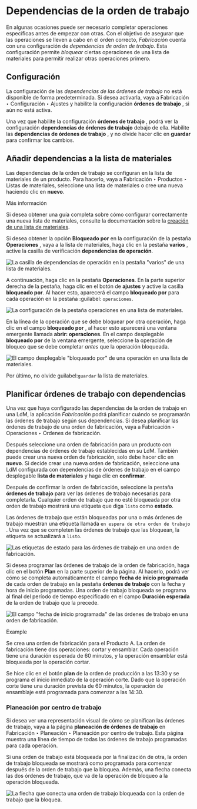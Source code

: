 # Dependencias de la orden de trabajo

En algunas ocasiones puede ser necesario completar operaciones específicas
antes de empezar con otras. Con el objetivo de asegurar que las operaciones se
lleven a cabo en el orden correcto, _Fabricación_ cuenta con una configuración
de _dependencias de orden de trabajo_. Esta configuración permite _bloquear_
ciertas operaciones de una lista de materiales para permitir realizar otras
operaciones primero.

## Configuración

La configuración de las _dependencias de las órdenes de trabajo_ no está
disponible de forma predeterminada. Si desea activarla, vaya a Fabricación ‣
Configuración ‣ Ajustes y habilite la configuración **órdenes de trabajo** ,
si aún no está activa.

Una vez que habilite la configuración **órdenes de trabajo** , podrá ver la
configuración **dependencias de órdenes de trabajo** debajo de ella. Habilite
las **dependencias de órdenes de trabajo** , y no olvide hacer clic en
**guardar** para confirmar los cambios.

## Añadir dependencias a la lista de materiales

Las dependencias de la orden de trabajo se configuran en la lista de
materiales de un producto. Para hacerlo, vaya a Fabricación ‣ Productos ‣
Listas de materiales, seleccione una lista de materiales o cree una nueva
haciendo clic en **nuevo**.

<div class="admonition-learn-more alert">
<p class="alert-title">
Más información</p><p>Si desea obtener una guía completa sobre cómo configurar correctamente una nueva lista de materiales, consulte la documentación sobre la <a href="bill_configuration#manufacturing-management-bill-configuration"><span class="std std-ref">creación de una lista de materiales</span></a>.</p>
</div>

Si desea obtener la opción **Bloqueado por** en la configuración de la pestaña
**Operaciones** , vaya a la lista de materiales, haga clic en la pestaña
**varios** , active la casilla de verificación **dependencias de operación**.

![La casilla de dependencias de operación en la pestaña "varios" de una lista
de materiales.](../../../../_images/operation-dependencies.png)

A continuación, haga clic en la pestaña **Operaciones**. En la parte superior
derecha de la pestaña, haga clic en el botón de **ajustes** y active la
casilla **bloqueado por**. Al hacer esto, aparecerá el campo **bloqueado por**
para cada operación en la pestaña :guilabel: `operaciones`.

![La configuración de la pestaña operaciones en una lista de
materiales.](../../../../_images/operations-settings.png)

En la línea de la operación que se debe bloquear por otra operación, haga clic
en el campo **bloqueado por** , al hacer esto aparecerá una ventana emergente
llamada **abrir: operaciones**. En el campo desplegable **bloqueado por** de
la ventana emergente, seleccione la operación de bloqueo que se debe completar
_antes_ que la operación bloqueada.

![El campo desplegable "bloqueado por" de una operación en una lista de
materiales.](../../../../_images/blocked-by.png)

Por último, no olvide guilabel:`guardar` la lista de materiales.

## Planificar órdenes de trabajo con dependencias

Una vez que haya configurado las dependencias de la orden de trabajo en una
LdM, la aplicación _Fabricación_ podrá planificar cuándo se programarán las
órdenes de trabajo según sus dependencias. Si desea planificar las órdenes de
trabajo de una orden de fabricación, vaya a Fabricación ‣ Operaciones ‣
Órdenes de fabricación.

Después seleccione una orden de fabricación para un producto con dependencias
de órdenes de trabajo establecidas en su LdM. También puede crear una nueva
orden de fabricación, solo debe hacer clic en **nuevo**. Si decide crear una
nueva orden de fabricación, seleccione una LdM configurada con dependencias de
órdenes de trabajo en el campo desplegable **lista de materiales** y haga clic
en **confirmar**.

Después de confirmar la orden de fabricación, seleccione la pestaña **órdenes
de trabajo** para ver las órdenes de trabajo necesarias para completarla.
Cualquier orden de trabajo que no esté bloqueada por otra orden de trabajo
mostrará una etiqueta que diga `listo` como **estado**.

Las órdenes de trabajo que están bloqueadas por una o más órdenes de trabajo
muestran una etiqueta llamada `en espera de otra orden de trabajo` . Una vez
que se completen las órdenes de trabajo que las bloquean, la etiqueta se
actualizará a `listo`.

![Las etiquetas de estado para las órdenes de trabajo en una orden de
fabricación.](../../../../_images/work-order-status.png)

Si desea programar las órdenes de trabajo de la orden de fabricación, haga
clic en el botón **Plan** en la parte superior de la página. Al hacerlo, podrá
ver cómo se completa automáticamente el campo **fecha de inicio programada**
de cada orden de trabajo en la pestaña **órdenes de trabajo** con la fecha y
hora de inicio programadas. Una orden de trabajo bloqueada se programa al
final del período de tiempo especificado en el campo **Duración esperada** de
la orden de trabajo que la precede.

![El campo "fecha de inicio programada" de las órdenes de trabajo en una orden
de fabricación.](../../../../_images/scheduled-start-date.png)
<div class="alert alert-success">
<p class="alert-title">
Example</p><p>Se crea una orden de fabricación para el Producto A. La orden de fabricación tiene dos operaciones: cortar y ensamblar. Cada operación tiene una duración esperada de 60 minutos, y la operación ensamblar está bloqueada por la operación cortar.</p>
<p>Se hice clic en el botón <b>plan</b> de la orden de producción a las 13:30 y se programa el inicio inmediato de la operación corte. Dado que la operación corte tiene una duración prevista de 60 minutos, la operación de ensamblaje está programada para comenzar a las 14:30.</p>
</div>

### Planeación por centro de trabajo

Si desea ver una representación visual de cómo se planifican las órdenes de
trabajo, vaya a la página **planeación de órdenes de trabajo** en Fabricación
‣ Planeación ‣ Planeación por centro de trabajo. Esta página muestra una línea
de tiempo de todas las órdenes de trabajo programadas para cada operación.

Si una orden de trabajo está bloqueada por la finalización de otra, la orden
de trabajo bloqueada se mostrará como programada para comenzar después de la
orden de trabajo que la bloquea. Además, una flecha conecta las dos órdenes de
trabajo, que va de la operación de bloqueo a la operación bloqueada.

![La flecha que conecta una orden de trabajo bloqueada con la orden de trabajo
que la bloquea.](../../../../_images/planning-arrow.png)

